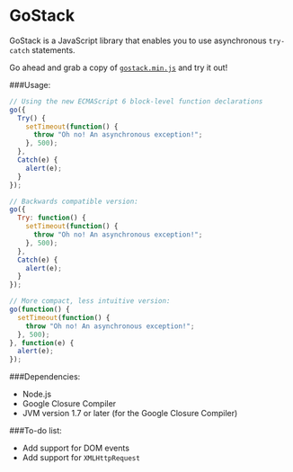 GoStack
=======

GoStack is a JavaScript library that enables you to use asynchronous ``try-catch`` statements.

Go ahead and grab a copy of [``gostack.min.js``](https://raw.githubusercontent.com/bartjoyce/GoStack/master/bin/gostack.min.js) and try it out!

###Usage:
```javascript
// Using the new ECMAScript 6 block-level function declarations
go({
  Try() {
    setTimeout(function() {
      throw "Oh no! An asynchronous exception!";
    }, 500);
  },
  Catch(e) {
    alert(e);
  }
});

// Backwards compatible version:
go({
  Try: function() {
    setTimeout(function() {
      throw "Oh no! An asynchronous exception!";
    }, 500);
  },
  Catch(e) {
    alert(e);
  }
});

// More compact, less intuitive version:
go(function() {
  setTimeout(function() {
    throw "Oh no! An asynchronous exception!";
  }, 500);
}, function(e) {
  alert(e);
});
```

###Dependencies:
- Node.js
- Google Closure Compiler
- JVM version 1.7 or later (for the Google Closure Compiler)

###To-do list:
- Add support for DOM events
- Add support for ``XMLHttpRequest``
